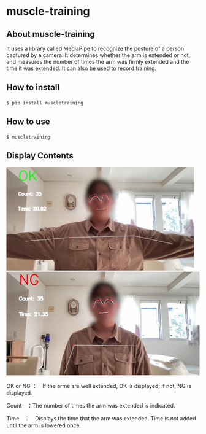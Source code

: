 # muscle-training

## About muscle-training
It uses a library called MediaPipe to recognize the posture of a person captured by a camera. It determines whether the arm is extended or not, and measures the number of times the arm was firmly extended and the time it was extended.
It can also be used to record training.


## How to install 

`$ pip install muscletraining`

## How to use

`$ muscletraining`

## Display Contents
<img src='OK.JPG' height=270 wight=750>
<img src='NG.JPG' height=270 wight=750>

OK or NG ：　If the arms are well extended, OK is displayed; if not, NG is displayed.

Count　：The number of times the arm was extended is indicated.

Time　：　Displays the time that the arm was extended. Time is not added until the arm is lowered once.
